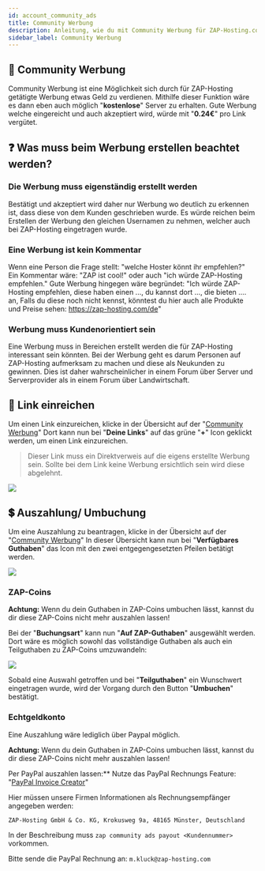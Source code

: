 ```yaml
---
id: account_community_ads
title: Community Werbung
description: Anleitung, wie du mit Community Werbung für ZAP-Hosting.com ZAP-Guthaben verdienen kannst - ZAP-Hosting.com Dokumentationen
sidebar_label: Community Werbung
---
```


## 📃 Community Werbung

Community Werbung ist eine Möglichkeit sich durch für ZAP-Hosting getätigte Werbung etwas Geld zu verdienen.
Mithilfe dieser Funktion wäre es dann eben auch möglich "**kostenlose**" Server zu erhalten.
Gute Werbung welche eingereicht und auch akzeptiert wird, würde mit "**0.24€**" pro Link vergütet.

## ❓ Was muss beim Werbung erstellen beachtet werden?

### Die Werbung muss eigenständig erstellt werden

Bestätigt und akzeptiert wird daher nur Werbung wo deutlich zu erkennen ist, dass diese von dem Kunden geschrieben wurde.
Es würde reichen beim Erstellen der Werbung den gleichen Usernamen zu nehmen, welcher auch bei ZAP-Hosting eingetragen wurde.

### Eine Werbung ist kein Kommentar

Wenn eine Person die Frage stellt: "welche Hoster könnt ihr empfehlen?"
Ein Kommentar wäre: "ZAP ist cool!" oder auch "ich würde ZAP-Hosting empfehlen."
Gute Werbung hingegen wäre begründet: "Ich würde ZAP-Hosting empfehlen, diese haben einen ..., du kannst dort ..., die bieten .... an, 
Falls du diese noch nicht kennst, könntest du hier auch alle Produkte und Preise sehen: https://zap-hosting.com/de"

### Werbung muss Kundenorientiert sein

Eine Werbung muss in Bereichen erstellt werden die für ZAP-Hosting interessant sein könnten.
Bei der Werbung geht es darum Personen auf ZAP-Hosting aufmerksam zu machen und diese als Neukunden zu gewinnen.
Dies ist daher wahrscheinlicher in einem Forum über Server und Serverprovider als in einem Forum über Landwirtschaft.

## 🔗 Link einreichen

Um einen Link einzureichen, klicke in der Übersicht auf der "[Community Werbung](https://zap-hosting.com/de/customer/communityads/)"
Dort kann nun bei "**Deine Links**" auf das grüne "**+**" Icon geklickt werden, um einen Link einzureichen.

> Dieser Link muss ein Direktverweis auf die eigens erstellte Werbung sein. Sollte bei dem Link keine Werbung ersichtlich sein wird diese abgelehnt.

![](https://screensaver01.zap-hosting.com/index.php/s/mmTysiLajtDrCzx/preview)

## 💲 Auszahlung/ Umbuchung

Um eine Auszahlung zu beantragen, klicke in der Übersicht auf der "[Community Werbung](https://zap-hosting.com/de/customer/communityads/)"
In dieser Übersicht kann nun bei "**Verfügbares Guthaben**" das Icon mit den zwei entgegengesetzten Pfeilen betätigt werden.

![](https://screensaver01.zap-hosting.com/index.php/s/wsDBQbqQbNKJXBb/preview)

### ZAP-Coins

**Achtung:**
Wenn du dein Guthaben in ZAP-Coins umbuchen lässt, kannst du dir diese ZAP-Coins nicht mehr auszahlen lassen!

Bei der "**Buchungsart**" kann nun "**Auf ZAP-Guthaben**" ausgewählt werden.
Dort wäre es möglich sowohl das vollständige Guthaben als auch ein Teilguthaben zu ZAP-Coins umzuwandeln: 

![](https://screensaver01.zap-hosting.com/index.php/s/nfzJXSjWJpskDbg/preview)

Sobald eine Auswahl getroffen und bei "**Teilguthaben**" ein Wunschwert eingetragen wurde, wird der Vorgang durch den Button "**Umbuchen**" bestätigt.

### Echtgeldkonto

Eine Auszahlung wäre lediglich über Paypal möglich.

**Achtung:**
Wenn du dein Guthaben in ZAP-Coins umbuchen lässt, kannst du dir diese ZAP-Coins nicht mehr auszahlen lassen!

Per PayPal auszahlen lassen:**
Nutze das PayPal Rechnungs Feature: "[PayPal Invoice Creator](https://www.paypal.com/invoice/create?fromWidget=newuser)"

Hier müssen unsere Firmen Informationen als Rechnungsempfänger angegeben werden:

`ZAP-Hosting GmbH & Co. KG,
Krokusweg 9a,
48165 Münster,
Deutschland`


In der Beschreibung muss `zap community ads payout <Kundennummer>` vorkommen.

Bitte sende die PayPal Rechnung an: `m.kluck@zap-hosting.com`

